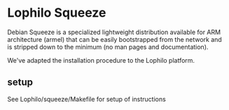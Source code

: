 # Lophilo Squeeze

Debian Squeeze is a specialized lightweight distribution available for ARM architecture (armel) that can be easily bootstrapped from the network and is stripped down to the minimum (no man pages and documentation).

We've adapted the installation procedure to the Lophilo platform.

## setup

See Lophilo/squeeze/Makefile for setup of instructions






